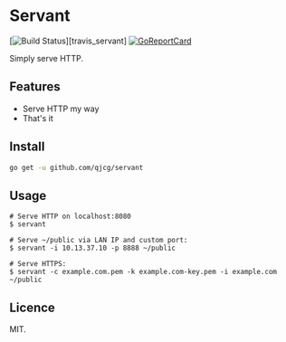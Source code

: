 # Servant

[![Build Status][badge_build]][travis_servant]
[![GoReportCard][badge_reportcard]][reportcard]

[badge_build]: https://travis-ci.org/qjcg/servant.svg?branch=master
[badge_reportcard]: https://goreportcard.com/badge/github.com/qjcg/servant
[travis_4d]: https://travis-ci.org/qjcg/servant
[reportcard]: https://goreportcard.com/report/github.com/qjcg/servant

Simply serve HTTP.


## Features

- Serve HTTP my way
- That's it

## Install

```sh
go get -u github.com/qjcg/servant
```

## Usage

```shell
# Serve HTTP on localhost:8080
$ servant

# Serve ~/public via LAN IP and custom port:
$ servant -i 10.13.37.10 -p 8888 ~/public

# Serve HTTPS:
$ servant -c example.com.pem -k example.com-key.pem -i example.com ~/public
```

## Licence

MIT.
